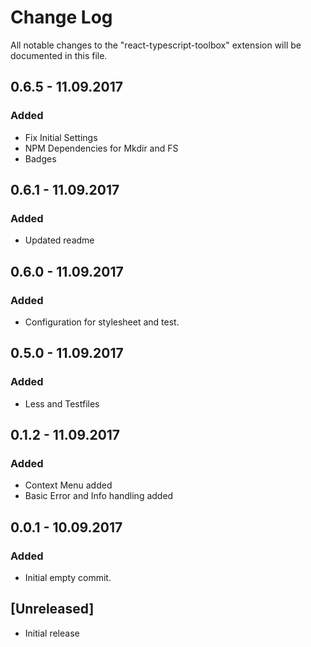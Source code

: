 # Change Log
All notable changes to the "react-typescript-toolbox" extension will be documented in this file.

## 0.6.5 - 11.09.2017
### Added
- Fix Initial Settings
- NPM Dependencies for Mkdir and FS
- Badges

## 0.6.1 - 11.09.2017
### Added
- Updated readme

## 0.6.0 - 11.09.2017
### Added
- Configuration for stylesheet and test.

## 0.5.0 - 11.09.2017
### Added
- Less and Testfiles

## 0.1.2 - 11.09.2017
### Added
- Context Menu added
- Basic Error and Info handling added

## 0.0.1 - 10.09.2017
### Added
- Initial empty commit.

## [Unreleased]
- Initial release